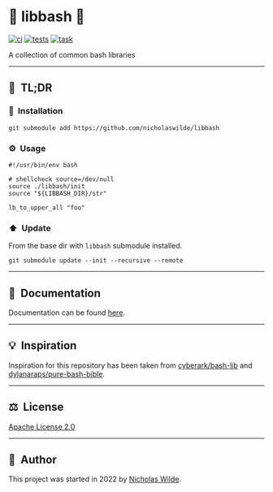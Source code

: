 <!-- markdownlint-disable-next-line no-trailing-punctuation -->
# :rocket: libbash :robot:

[![ci](https://img.shields.io/github/workflow/status/nicholaswilde/libbash/ci?label=ci&style=for-the-badge)](https://github.com/nicholaswilde/libbash/actions/workflows/ci.yaml)
[![tests](https://img.shields.io/github/workflow/status/nicholaswilde/libbash/ci?label=tests&style=for-the-badge)](https://github.com/nicholaswilde/libbash/actions/workflows/tests.yaml)
[![task](https://img.shields.io/badge/Task-Enabled-brightgreen?style=for-the-badge&logo=task&logoColor=white)](https://taskfile.dev/#/)

A collection of common bash libraries

---

## :rocket:&nbsp; TL;DR

### :floppy_disk:&nbsp; Installation

```shell
git submodule add https://github.com/nicholaswilde/libbash
```

### :gear:&nbsp; Usage

```shell
#!/usr/bin/env bash

# shellcheck source=/dev/null
source ./libbash/init
source "${LIBBASH_DIR}/str"

lb_to_upper_all "foo"
```

### :arrow_up:&nbsp; Update

From the base dir with `libbash` submodule installed.

```shell
git submodule update --init --recursive --remote
```

---

## :book:&nbsp; Documentation

Documentation can be found [here][3].

---

## :bulb:&nbsp; Inspiration

Inspiration for this repository has been taken from [cyberark/bash-lib][1] and [dylanaraps/pure-bash-bible][4].

---

## :balance_scale:&nbsp; License

[Apache License 2.0](./LICENSE)

---

## :pencil:&nbsp; Author

This project was started in 2022 by [Nicholas Wilde][2].

[1]: <https://github.com/cyberark/bash-lib>
[2]: <https://github.com/nicholaswilde/>
[3]: <http://nicholaswilde.io/libbash>
[4]: <https://github.com/dylanaraps/pure-bash-bible>
